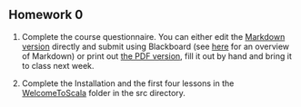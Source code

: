 ## Homework 0



1. Complete the course questionnaire. You can either edit the [Markdown version](https://github.com/sjbreiner/MBSE/blob/master/Course%20Documents/questionnaire.md) directly and submit using Blackboard (see [here](https://guides.github.com/features/mastering-markdown/) for an overview of Markdown) or print out [the PDF version](https://github.com/sjbreiner/MBSE/blob/master/Course%20Documents/pdfs/questionnaire.pdf), fill it out by hand and bring it to class next week.

2. Complete the Installation and the first four lessons in the [WelcomeToScala](https://github.com/sjbreiner/MBSE/blob/master/src/WelcomeToScala) folder in the src directory.